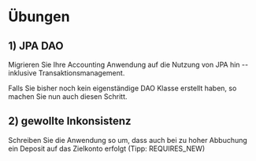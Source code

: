 # Übungen

## 1) JPA DAO 

Migrieren Sie Ihre Accounting Anwendung auf die Nutzung von JPA hin -- inklusive Transaktionsmanagement.

Falls Sie bisher noch kein eigenständige DAO Klasse erstellt haben, so machen Sie nun auch diesen Schritt.


## 2) gewollte Inkonsistenz 

Schreiben Sie die Anwendung so um, dass auch bei zu hoher Abbuchung 
ein Deposit auf das Zielkonto erfolgt (Tipp: REQUIRES_NEW)
